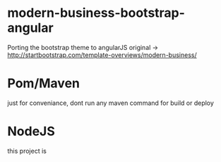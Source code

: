 # modern-business-bootstrap-angular
Porting the bootstrap theme to angularJS
original -> http://startbootstrap.com/template-overviews/modern-business/

# Pom/Maven
just for conveniance, dont run any maven command for build or deploy

# NodeJS
this project is 
